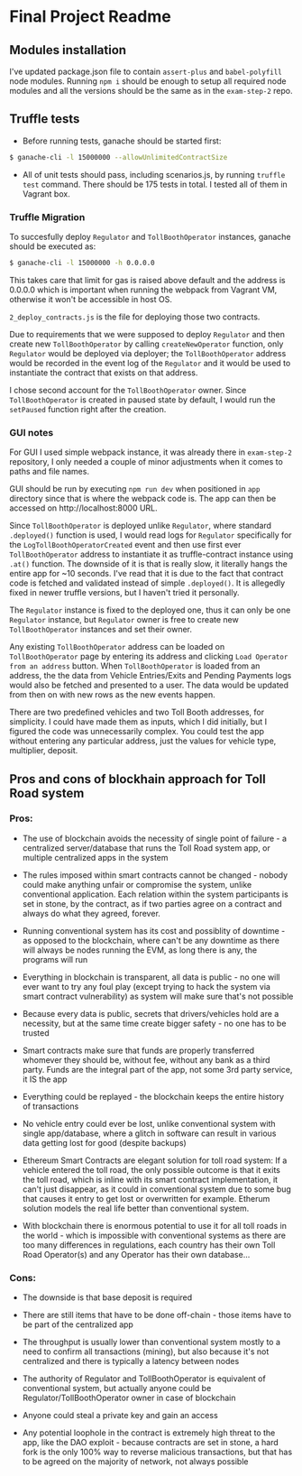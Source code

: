 # Final Project Readme

## Modules installation

I've updated package.json file to contain `assert-plus` and `babel-polyfill` node modules. Running `npm i` should be enough to setup all required node modules and all the versions should be the same as in the `exam-step-2` repo.

## Truffle tests

* Before running tests, ganache should be started first:
  
```sh
$ ganache-cli -l 15000000 --allowUnlimitedContractSize
```

* All of unit tests should pass, including scenarios.js, by running `truffle test` command. There should be 175 tests in total. I tested all of them in Vagrant box.

### Truffle Migration

To succesfully deploy `Regulator` and `TollBoothOperator` instances, ganache should be executed as:
```sh
$ ganache-cli -l 15000000 -h 0.0.0.0
```
This takes care that limit for gas is raised above default and the address is 0.0.0.0 which is important when running the webpack from Vagrant VM, otherwise it won't be accessible in host OS.

`2_deploy_contracts.js` is the file for deploying those two contracts.

Due to requirements that we were supposed to deploy `Regulator` and then create new `TollBoothOperator` by calling `createNewOperator` function, only `Regulator` would be deployed via deployer; the `TollBoothOperator` address would be recorded in the event log of the `Regulator` and it would be used to instantiate the contract that exists on that address.

I chose second account for the `TollBoothOperator` owner. Since `TollBoothOperator` is created in paused state by default, I would run the `setPaused` function right after the creation.

### GUI notes

For GUI I used simple webpack instance, it was already there in `exam-step-2` repository, I only needed a couple of minor adjustments when it comes to paths and file names.

GUI should be run by executing `npm run dev` when positioned in `app` directory since that is where the webpack code is. The app can then be accessed on http://localhost:8000 URL.

Since `TollBoothOperator` is deployed unlike `Regulator`, where standard `.deployed()` function is used, I would read logs for `Regulator` specifically for the `LogTollBoothOperatorCreated` event and then use first ever `TollBoothOperator` address to instantiate it as truffle-contract instance using `.at()` function. The downside of it is that is really slow, it literally hangs the entire app for ~10 seconds. I've read that it is due to the fact that contract code is fetched and validated instead of simple `.deployed()`. It is allegedly fixed in newer truffle versions, but I haven't tried it personally.

The `Regulator` instance is fixed to the deployed one, thus it can only be one `Regulator` instance, but `Regulator` owner is free to create new `TollBoothOperator` instances and set their owner.

Any existing `TollBoothOperator` address can be loaded on `TollBoothOperator` page by entering its address and clicking `Load Operator from an address` button. When `TollBoothOperator` is loaded from an address, the the data from Vehicle Entries/Exits and Pending Payments logs would also be fetched and presented to a user. The data would be updated from then on with new rows as the new events happen.

There are two predefined vehicles and two Toll Booth addresses, for simplicity. I could have made them as inputs, which I did initially, but I figured the code was unnecessarily complex. You could test the app without entering any particular address, just the values for vehicle type, multiplier, deposit.

## Pros and cons of blockhain approach for Toll Road system

### Pros:

* The use of blockchain avoids the necessity of single point of failure - a centralized server/database that runs the Toll Road system app, or multiple centralized apps in the system

* The rules imposed within smart contracts cannot be changed - nobody could make anything unfair or compromise the system, unlike conventional application. Each relation within the system participants is set in stone, by the contract, as if two parties agree on a contract and always do what they agreed, forever.

* Running conventional system has its cost and possiblity of downtime - as opposed to the blockchain, where can't be any downtime as there will always be nodes running the EVM, as long there is any, the programs will run

* Everything in blockchain is transparent, all data is public - no one will ever want to try any foul play (except trying to hack the system via smart contract vulnerability) as system will make sure that's not possible

* Because every data is public, secrets that drivers/vehicles hold are a necessity, but at the same time create bigger safety - no one has to be trusted

* Smart contracts make sure that funds are properly transferred whomever they should be, without fee, without any bank as a third party. Funds are the integral part of the app, not some 3rd party service, it IS the app

* Everything could be replayed - the blockchain keeps the entire history of transactions

* No vehicle entry could ever be lost, unlike conventional system with single app/database, where a glitch in software can result in various data getting lost for good (despite backups)

* Ethereum Smart Contracts are elegant solution for toll road system:
If a vehicle entered the toll road, the only possible outcome is that it exits the toll road, which is inline with its smart contract implementation, it can't just disappear, as it could in conventional system due to some bug that causes it entry to get lost or overwritten for example. Etherum solution models the real life better than conventional system.

* With blockchain there is enormous potential to use it for all toll roads in the world - which is impossible with conventional systems as there are too many differences in regulations, each country has their own Toll Road Operator(s) and any Operator has their own database...

### Cons:

* The downside is that base deposit is required

* There are still items that have to be done off-chain - those items have to be part of the centralized app

* The throughput is usually lower than conventional system mostly to a need to confirm all transactions (mining), but also because it's not centralized and there is typically a latency between nodes

* The authority of Regulator and TollBoothOperator is equivalent of conventional system, 
but actually anyone could be Regulator/TollBoothOperator owner in case of blockchain

* Anyone could steal a private key and gain an access

* Any potential loophole in the contract is extremely high threat to the app, like the DAO exploit - because contracts are set in stone, a hard fork is the only 100% way to reverse malicious transactions, but that has to be agreed on the majority of network, not always possible
